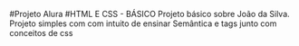 #Projeto Alura
#HTML E CSS - BÁSICO
Projeto básico sobre João da Silva. Projeto simples com com intuito de ensinar 
Semântica e tags junto com conceitos de css
